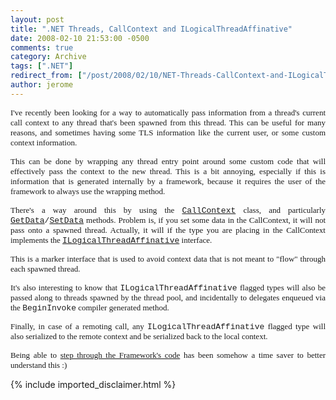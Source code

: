 ```yaml
---
layout: post
title: ".NET Threads, CallContext and ILogicalThreadAffinative"
date: 2008-02-10 21:53:00 -0500
comments: true
category: Archive
tags: [".NET"]
redirect_from: ["/post/2008/02/10/NET-Threads-CallContext-and-ILogicalThreadAffinative.aspx", "/post/2008/02/10/net-threads-callcontext-and-ilogicalthreadaffinative.aspx"]
author: jerome
---
```

<!-- more -->
<p align="justify">
<font face="trebuchet ms,geneva"><font size="2">I&#39;ve recently been looking for a way to automatically&nbsp;pass information from a thread&#39;s current call context to any thread that&#39;s been spawned from this thread. This can be useful for many reasons, and sometimes having some TLS information like the current user, or some custom context information.</font> </font>
</p>
<p align="justify">
<font face="trebuchet ms,geneva"><font size="2">This can be done by wrapping any thread entry point around some custom code that will effectively pass the context to the new thread. This is a bit annoying, especially if this is information that is generated internally by a framework, because it requires the user of the framework to always use the wrapping method.</font> </font>
</p>
<p align="justify">
<font face="Verdana" size="2"><font face="trebuchet ms,geneva">There&#39;s a way around this by using the</font> <a href="http://msdn2.microsoft.com/en-us/library/system.runtime.remoting.messaging.callcontext.aspx"><font face="Courier New">CallContext</font></a> <font face="trebuchet ms,geneva">class, and particularly</font> <a href="http://msdn2.microsoft.com/en-us/library/system.runtime.remoting.messaging.callcontext.getdata.aspx"><font face="Courier New">GetData</font></a><font face="Courier New">/</font><a href="http://msdn2.microsoft.com/en-us/library/system.runtime.remoting.messaging.callcontext.setdata.aspx"><font face="Courier New">SetData</font></a> <font face="trebuchet ms,geneva">methods. Problem is, if you set some data in the CallContext, it will not pass onto a spawned thread. Actually, it will if the type you are placing in the CallContext implements the</font> <a href="http://msdn2.microsoft.com/en-us/library/system.runtime.remoting.messaging.ilogicalthreadaffinative.aspx"><font face="Courier New">ILogicalThreadAffinative</font></a> <font face="trebuchet ms,geneva">interface.</font></font> 
</p>
<p align="justify">
<font face="trebuchet ms,geneva"><font size="2">This is a marker interface that is used to avoid context data that is not meant to &quot;flow&quot; through each spawned thread.</font> </font>
</p>
<p align="justify">
<font face="Verdana" size="2"><font face="trebuchet ms,geneva">It&#39;s also interesting to know that</font> <font face="Courier New">ILogicalThreadAffinative</font> <font face="trebuchet ms,geneva">flagged types will also be passed along&nbsp;to threads spawned by the thread pool, and incidentally to delegates enqueued via the</font> <font face="Courier New">BeginInvoke</font> <font face="trebuchet ms,geneva">compiler generated method.</font></font><font face="trebuchet ms,geneva"> </font>
</p>
<p align="justify">
<font face="Verdana" size="2"><font face="trebuchet ms,geneva">Finally, in case of a remoting call, any</font> <font face="Courier New">ILogicalThreadAffinative</font> <font face="trebuchet ms,geneva">flagged type will also serialized to the remote context and be serialized back to the local context.</font></font><font face="trebuchet ms,geneva"> </font>
</p>
<p align="justify">
<font size="2"><font face="trebuchet ms,geneva">Being able to </font><a href="http://blogs.msdn.com/sburke/archive/2008/01/16/configuring-visual-studio-to-debug-net-framework-source-code.aspx"><font face="trebuchet ms,geneva">step through the Framework&#39;s code</font></a><font face="trebuchet ms,geneva"> has been somehow a time saver to&nbsp;better understand this&nbsp;:)</font></font> 
</p>

{% include imported_disclaimer.html %}
